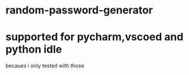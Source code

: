 # random-password-generator
<h1>supported for pycharm,vscoed and python idle</h1>
<p>becaues i only tested with those<p>
